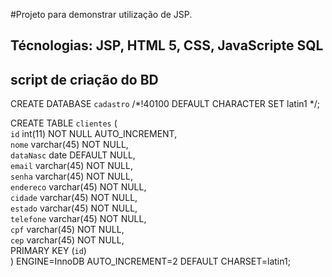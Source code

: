 #Projeto para demonstrar utilização de JSP.

## Técnologias: JSP, HTML 5, CSS, JavaScripte SQL

## script de criação do BD

CREATE DATABASE `cadastro` /*!40100 DEFAULT CHARACTER SET latin1 */;

CREATE TABLE `clientes` (  
  `id` int(11) NOT NULL AUTO_INCREMENT,  
  `nome` varchar(45) NOT NULL,  
  `dataNasc` date DEFAULT NULL,  
  `email` varchar(45) NOT NULL,  
  `senha` varchar(45) NOT NULL,  
  `endereco` varchar(45) NOT NULL,  
  `cidade` varchar(45) NOT NULL,  
  `estado` varchar(45) NOT NULL,  
  `telefone` varchar(45) NOT NULL,  
  `cpf` varchar(45) NOT NULL,  
  `cep` varchar(45) NOT NULL,  
  PRIMARY KEY (`id`)  
) ENGINE=InnoDB AUTO_INCREMENT=2 DEFAULT CHARSET=latin1;  
